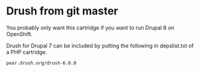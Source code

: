 # Drush from git master

You probably only want this cartridge if you want to run Drupal 8 on OpenShift.

Drush for Drupal 7 can be included by putting the following in depslist.txt of a PHP cartridge.

```
pear.drush.org/drush-6.0.0
```
